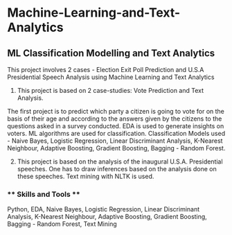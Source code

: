 # Machine-Learning-and-Text-Analytics

## ML Classification Modelling and Text Analytics

This project involves 2 cases - Election Exit Poll Prediction and U.S.A Presidential Speech Analysis using Machine Learning and Text Analytics

1. This project is based on 2 case-studies: Vote Prediction and Text Analysis.

The first project is to predict which party a citizen is going to vote for on the basis of their age and according to the answers given by the citizens to the questions asked in a survey conducted. EDA is used to generate insights on voters. ML algorithms are used for classification. Classification Models used - Naive Bayes, Logistic Regression, Linear Discriminant Analysis, K-Nearest Neighbour, Adaptive Boosting, Gradient Boosting, Bagging - Random Forest.

2. This project is based on the analysis of the inaugural U.S.A. Presidential speeches. One has to draw inferences based on the analysis done on these speeches. Text mining with NLTK is used.


### ** Skills and Tools ** 
Python, EDA, Naive Bayes, Logistic Regression, Linear Discriminant Analysis, K-Nearest Neighbour, Adaptive Boosting, Gradient Boosting, Bagging - Random Forest, Text Mining
